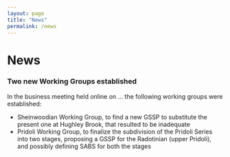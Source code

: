 ```yaml
---
layout: page
title: "News"
permalink: /news
---
```

# News

### Two new Working Groups established

In the business meeting held online on … the following working groups were established:
- Sheinwoodian Working Group, to find a new GSSP to substitute the present one at Hughley Brook, that resulted to be inadequate
- Pridoli Working Group, to finalize the subdivision of the Pridoli Series into two stages, proposing a GSSP for the Radotinian (upper Pridoli), and possibly defining SABS for both the stages


